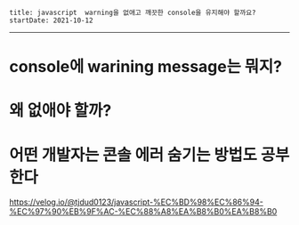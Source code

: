 ```
title: javascript  warning을 없애고 깨끗한 console을 유지해야 할까요?
startDate: 2021-10-12
```
--- 

# console에 warining message는 뭐지?

# 왜 없애야 할까?

# 어떤 개발자는 콘솔 에러 숨기는 방법도 공부한다

https://velog.io/@tjdud0123/javascript-%EC%BD%98%EC%86%94-%EC%97%90%EB%9F%AC-%EC%88%A8%EA%B8%B0%EA%B8%B0